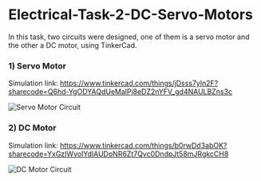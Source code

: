 # Electrical-Task-2-DC-Servo-Motors
In this task, two circuits were designed, one of them is a servo motor and the other a DC motor, using TinkerCad.

### 1) Servo Motor

Simulation link: https://www.tinkercad.com/things/jDsss7yln2F?sharecode=Q6hd-YgODYAQdUeMalPj8eDZ2nYFV_gd4NAULBZns3c

![Servo Motor Circuit](https://github.com/Emtenan-A/Electrical-Task-2-DC-Servo-Motors/assets/139411172/39d90320-5ab9-4320-b334-00c0ee2f681e)


### 2) DC Motor

Simulation link: https://www.tinkercad.com/things/b0rwDd3abOK?sharecode=YxGzIWyolYdIAUDoNR6Zt7Qvc0DndpJt58mJRgkcCH8

![DC Motor Circuit](https://github.com/Emtenan-A/Electrical-Task-2-DC-Servo-Motors/assets/139411172/711f2890-040e-4b42-ad0c-8d484e0d2418)

